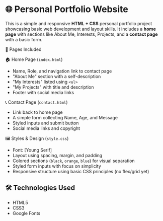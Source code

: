 # 🌐 Personal Portfolio Website

This is a simple and responsive **HTML + CSS** personal portfolio project showcasing basic web development and layout skills. It includes a **home page** with sections like About Me, Interests, Projects, and a **contact page** with a basic form.

📄 Pages Included

🏠 Home Page (`index.html`)
- Name, Role, and navigation link to contact page
- "About Me" section with a self-description
- "My Interests" listed using `<ul>`
- "My Projects" with title and description
- Footer with social media links

📞 Contact Page (`contact.html`)
- Link back to home page
- A simple form collecting Name, Age, and Message
- Styled inputs and submit button
- Social media links and copyright


🖼️ Styles & Design (`style.css`)
- Font: [Young Serif]
- Layout using spacing, margin, and padding
- Colored sections (`black`, `orange`, `blue`) for visual separation
- Styled form inputs with focus on simplicity
- Responsive structure using basic CSS principles (no flex/grid yet)

## 🛠️ Technologies Used
- HTML5
- CSS3
- Google Fonts


